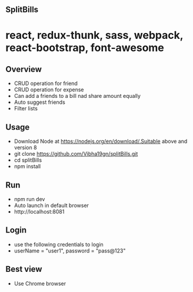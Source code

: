 ## SplitBills

# react, redux-thunk, sass, webpack, react-bootstrap, font-awesome

## Overview
* CRUD operation for friend
* CRUD operation for expense
* Can add a friends to a bill nad share amount equally
* Auto suggest friends
* Filter lists

## Usage
* Download Node at https://nodejs.org/en/download/.Suitable above and version 8
* git clone https://github.com/Vibha19gn/splitBills.git
* cd splitBills
* npm install

## Run
* npm run dev
* Auto launch in default browser
* http://localhost:8081

## Login
* use the following credentials to login
* userName = "user1", password =  "pass@123"

## Best view
* Use Chrome browser
